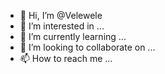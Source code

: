- 👋 Hi, I’m @Velewele
- 👀 I’m interested in ...
- 🌱 I’m currently learning ...
- 💞️ I’m looking to collaborate on ...
- 📫 How to reach me ...

<!---
Velewele/Velewele is a ✨ special ✨ repository because its `README.md` (this file) appears on your GitHub profile.
You can click the Preview link to take a look at your changes.
--->
